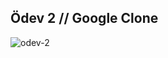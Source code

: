 ## Ödev 2 // Google Clone

![odev-2](https://github.com/Roq4/Patika/assets/94978121/a128e5fe-b237-4470-b194-51073f0ecd08)
